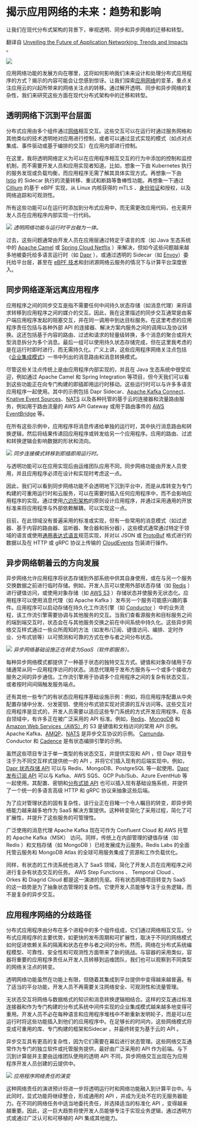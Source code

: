 # 揭示应用网络的未来：趋势和影响

让我们在现代分布式架构的背景下，审视透明、同步和异步网络的迁移和转型。

翻译自 [Unveiling the Future of Application Networking: Trends and Impacts](https://thenewstack.io/unveiling-the-future-of-application-networking-trends-and-impacts/) 。

![](https://cdn.thenewstack.io/media/2023/06/fa805170-shutterstock_1-1024x540.jpg)

应用网络功能的发展方向在哪里，这将如何影响我们未来设计和处理分布式应用程序的方式？揭示的内容可能会让您感到惊讶。让我们探索[应用网络](https://www.diagrid.io/blog/evolution-of-cloud-computing)的变革，重点关注应用云的兴起所带来的网络关注点的转移。通过解开透明、同步和异步网络的复杂性，我们来研究这些方面在现代分布式架构中的迁移和转型。

## 透明网络下沉到平台层面

分布式应用由多个组件通过[网络](https://thenewstack.io/networking/)相互交互。这些交互可以在运行时通过服务网格和其他类似的技术透明地对应用进行控制，或者可以通过显式实现的模式（如点对点集成、事件驱动或基于编排的交互）在应用内部进行控制。

在这里，我将透明网络定义为可以在应用程序相互交互的行为中添加的控制和监控机制，而不需要开发人员和应用实现者知道。比如，想象一下由 Kubernetes 执行的服务发现或负载均衡，而应用程序无需了解其具体实现方式。再想象一下由 [Istio](https://istio.io/latest/docs/tasks/traffic-management/circuit-breaking/) 的 Sidecar 执行的流量转移、重试和断路等鲁棒性功能。再想象一下通过 [Cillium](https://isovalent.com/blog/post/2022-05-03-servicemesh-security/) 的基于 eBPF 实现，从 Linux 内核获得的 mTLS 、[身份验证](https://roadmap.sh/guides/basics-of-authentication)和授权，以及网络追踪和可观测性。

所有这些功能可以在运行时添加到分布式应用中，而无需更改应用代码，也无需开发人员在应用程序内部实现一行代码。

![](https://cdn.thenewstack.io/media/2023/06/c578f997-image1a-e1687960648942.png)
*透明网络功能与运行时平台融为一体。*

过去，这些问题通常由开发人员在应用层通过特定于语言的库（如 Java 生态系统中的 [Apache Camel](https://camel.apache.org/) 或 [Spring Cloud Netflix](https://spring.io/projects/spring-cloud-netflix) ）来解决，但如今这些问题越来越多地被委托给多语言运行时（如 [Dapr](https://dapr.io/) ），或通过透明的 Sidecar（如 [Envoy](https://www.envoyproxy.io/)）委托给平台层，甚至在 [eBPF 技术](https://cilium.io/blog/2020/11/10/ebpf-future-of-networking/)和封闭源网络云服务的情况下与计算平台深度嵌入。

## 同步网络逐渐远离应用程序

应用程序之间的同步交互是指不需要任何中间持久状态存储（如消息代理）来将请求转移到应用程序之间的媒介的交互。因此，我在这里描述的同步交互通常是由客户端应用程序发起的阻塞交互，并在同一调用中到达目标服务。在这里考虑的应用程序责任包括与各种外部 API 的连接器、解决方案内服务之间的调用以及协议转换。这还包括基于内容的路由、过滤和请求的轻量级转换，多个消息的聚合或将大型消息拆分为多个消息。最后一组可以使用持久状态存储完成，但在这里我考虑的是在运行时即时进行，而无需持久化。广义上讲，这些应用程序网络关注点包括《[企业集成模式](https://www.enterpriseintegrationpatterns.com/patterns/messaging/)》一书中列出的消息路由和消息转换模式。

尽管这些关注点传统上是由应用程序内部实现的，并且在 Java 生态系统中很受欢迎，例如通过 Apache Camel 和 Spring Integration 等项目，但今天我们可以看到这些功能正在向专门构建的即插即用运行时移动。这些运行时可以与许多多语言应用程序一起使用。其中的示例包括 Dapr Sidecar、[Apache Kafka Connect](https://kafka.apache.org/documentation/#connect_transforms)、[Knative Event Sources](https://knative.dev/docs/eventing/sources/)、[NATS](https://nats.io/) 以及各种托管的基于云的连接器和流量路由服务，例如用于路由流量的 AWS API Gateway 或用于路由事件的 [AWS EventBridge](https://aws.amazon.com/eventbridge/) 等。

在所有这些示例中，应用程序将消息传递给单独的运行时，其中执行消息路由和转换逻辑，然后将结果传递回应用程序或转发给另一个应用程序。应用的路由、过滤和转换逻辑会影响数据的形状和流向。

![](https://cdn.thenewstack.io/media/2023/06/78513230-image2a-e1687960719349.png)
*同步连接模式转移到即插即用运行时。*

与透明功能可以在应用实现后由运维团队应用不同，同步网络功能由开发人员使用，并且应用程序必须在设计和实现时考虑这一点。

因此，我们可以看到同步网络功能不会透明地下沉到平台中，而是从库转变为专门构建的可重用运行时和云服务，可以在需要时插入任何应用程序中，而不会影响应用程序的实现。通过使用[六边形架构](https://alistair.cockburn.us/hexagonal-architecture/)的原则设计应用程序，并通过采用通用的开放标准来将应用程序与外部依赖解耦，可以实现这一点。

目前，在此领域没有普遍采用的标准或实现，但有一些常用的消息模式（如过滤器、基于内容的路由器、监听器、聚合器和拆分器），这些模式通常通过特定于领域的语言或使用[通用表达式语言](https://github.com/google/cel-spec)规范实现，并对以 JSON 或 [ProtoBuf](https://protobuf.dev/) 格式进行的数据以及在 HTTP 或 gRPC 协议上传输的 [CloudEvents](https://cloudevents.io/) 包装进行操作。

## 异步网络朝着云的方向发展

异步网络允许应用程序将状态存储到外部系统中供其自身使用，或在与另一个服务交换数据之前进行临时存储。例如，开发人员可以使用外部状态存储（如 [Redis](https://redis.com/) ）进行键值访问，或使用对象存储（如 [AWS S3](https://aws.amazon.com/s3/) ）存储状态并使服务无状态化。应用程序可以使用消息代理（如 Apache Kafka ）发布另一个服务可能感兴趣的事件。应用程序可以启动存储在持久化工作流引擎（如 [Conductor](https://conductor.netflix.com/) ）中的业务流程，该工作流引擎需要协调与其他服务的交互。当我们查看源服务和目标服务之间的端到端交互时，状态会在与其他服务交换之前在中间系统中持久化。这些异步网络交互样式通过一些众所周知的方法（如发布/订阅、键值访问、编排、定时作业、分布式锁等）以可预测和可靠的方式在参与者之间分布状态。

![](https://cdn.thenewstack.io/media/2023/06/2d4e8912-image3a-e1687960793821.png)
*异步网络基础设施正在转变为SaaS（软件即服务）。*

每种异步网络模式都提供了一种基于状态的独特交互方式。键值和对象存储用于存储通常从同一应用程序访问的状态。消息代理用于发布方服务与一个或多个接收方服务之间的异步通信。工作流引擎用于协调多个应用程序之间的复杂有状态交互，或者按时间间隔触发服务端点。

还有其他一些专门的有状态应用程序基础设施示例：例如，将应用程序配置从中央配置存储中分发、分发密钥、使用分布式锁实现对资源的互斥访问等。这些交互对应用程序是显式的，开发人员需要以适应这些专门系统的方式开发应用程序。在各自领域中，有许多正在被广泛采用的 API 标准。例如，[Redis](https://redis.com/?utm_content=inline-mention)、[MongoDB](https://www.mongodb.com/cloud/atlas/?utm_content=inline-mention) 和 [Amazon Web Services（AWS）](https://aws.amazon.com/?utm_content=inline-mention)的 S3 是键值和文档访问的常用 API 示例。Apache Kafka、[AMQP](https://en.wikipedia.org/wiki/Advanced_Message_Queuing_Protocol)、[NATS](https://nats.io/) 是异步交互协议的示例。 [Camunda](https://github.com/camunda/camunda-bpm-platform)、Conductor 和 [Cadence](https://cadenceworkflow.io/) 是有状态编排引擎的示例。

虽然这些项目专注于单一类型的有状态交互，并提供实现和 API ，但 Dapr 项目专注于为不同交互样式提供统一的 API ，并将它们插入现有的后端实现中。例如， [Dapr 状态存储 API](https://docs.dapr.io/reference/api/state_api) 可以与 Redis、MongoDB、PostgreSQL 等一起使用。[Dapr 发布订阅 API](https://docs.dapr.io/reference/api/pubsub_api/) 可以与 Kafka、AWS SQS、GCP Pub/Sub、Azure EventHub 等一起使用。其配置、密钥和[分布式锁 API](https://docs.dapr.io/developing-applications/building-blocks/distributed-lock/distributed-lock-api-overview/) 也可以插入现有基础设施系统，并提供了一个统一的多语言高级 HTTP 和 gRPC 协议来抽象这些后端。

为了应对管理状态的固有复杂性，该行业正在目睹一个令人瞩目的转变，即异步网络能力越来越多地作为 SaaS 解决方案提供。这种转变简化了采用过程，简化了可扩展性，并提升了这些服务的可管理性。

广泛使用的消息代理 Apache Kafka 现在可作为 Confluent Cloud 和 AWS 托管的 Apache Kafka（MSK） 访问。同样，传统上在内部管理的键值存储（如 Redis ）和文档存储（如 MongoDB ）已经发展成为云服务。Redis Labs 的全面托管云服务和 MongoDB Atlas 的全球可用服务集成了资源和工作负载优化。

同样，有状态的工作流系统也进入了 SaaS 领域，简化了开发人员在应用程序之间进行复杂有状态交互的任务。 AWS Step Functions 、 Temporal Cloud 、 Orkes 和 Diagrid Cloud 都是这一演进的先驱。将有状态网络项目转变为 SaaS 的这一趋势是为了抽象状态管理的复杂性。它使开发人员能够专注于业务逻辑，而不是复杂的异步交互。

## 应用程序网络的分歧路径

分布式应用程序由分布在多个进程中的多个组件组成，它们通过网络相互交互。分布式应用程序的主要优势，如更快的发布周期和可扩展性，取决于不同的网络模式如何促进依赖关系的隔离和状态在参与者之间的分布。然而，网络在分布式系统编程模型、可靠性、安全性和可观测性方面带来了新的挑战。与容器的采用类似，容器将重要的应用程序责任从开发人员转移到运维团队，我们也可以观察到不同类型的网络关注点的转变。

透明网络功能虽然在功能上有限，但随着其集成到平台提供中变得越来越普遍。有了适当的平台功能，开发人员不再需要关注网络安全、可观测性和流量管理。

无状态交互将网络与数据格式的知识和消息转换逻辑相结合。这样的交互通过标准连接器和作为专门构建的分布式系统中间件实现的企业集成模式越来越多地变得可重用。开发人员不必在每种语言和应用程序堆栈中不断重新发明轮子，而是可以在运行时将这些功能插入到他们的应用程序中。在足够长的时间内，这些网络模式将变成可重用的库、专门构建的框架和Sidecar ，并最终转变为基于云的 API 。

异步交互具有更高的复杂性，因为它们需要在幕后进行状态管理。这些网络交互通常作为专门的独立软件或托管服务提供，最好由广泛采用的 API 作为前端。与下沉到计算层并主要由运维团队使用的透明 API 不同，异步网络交互出现在为应用程序开发人员创建的云提供中。

![](https://cdn.thenewstack.io/media/2023/06/e0e744c5-image4-e1687960847659.png)
*应用程序网络责任的演变*

这种网络责任的演进预计将进一步将透明运行时和网络功能融入到计算平台中。与此同时，显式功能将继续整合，形成通用的 API ，并成为无处不在的无服务器能力。在不同的网络任务中适当地委托责任，并选择适当的标准化 API ，变得越来越重要。因此，这一巨大趋势将使开发人员能够专注于实现业务逻辑，通过透明方式或通过广泛认可和可移植的 API 集成其他能力。